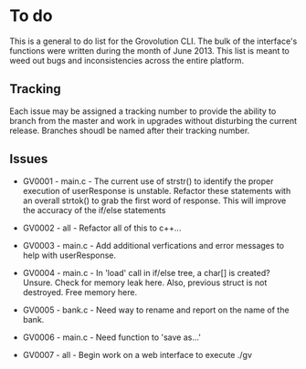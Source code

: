 To do
=====

This is a general to do list for the Grovolution CLI. The bulk
of the interface's functions were written during the month of
June 2013. This list is meant to weed out bugs and
inconsistencies across the entire platform.

Tracking
--------

Each issue may be assigned a tracking number to provide the
ability to branch from the master and work in upgrades
without disturbing the current release. Branches shoudl be
named after their tracking number.

Issues
------

* 	GV0001 - main.c - The current use of strstr() to identify
	the proper execution of userResponse is unstable. Refactor
	these statements with an overall strtok() to grab the first
	word of response. This will improve the accuracy of the
	if/else statements

*	GV0002 - all - Refactor all of this to c++...

*	GV0003 - main.c - Add additional verfications and error
	messages to help with userResponse.

*	GV0004 - main.c - In 'load' call in if/else tree, a char[]
	is created? Unsure. Check for memory leak here. Also,
	previous struct is not destroyed. Free memory here.

*	GV0005 - bank.c - Need way to rename and report on the name
	of the bank.

*	GV0006 - main.c - Need function to 'save as...'

* 	GV0007 - all - Begin work on a web interface to execute ./gv


